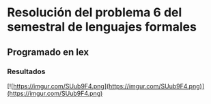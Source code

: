# Resolución del problema 6 del semestral de lenguajes formales

## Programado en lex
### Resultados
[![https://imgur.com/SUub9F4.png](https://imgur.com/SUub9F4.png)](https://imgur.com/SUub9F4.png)

